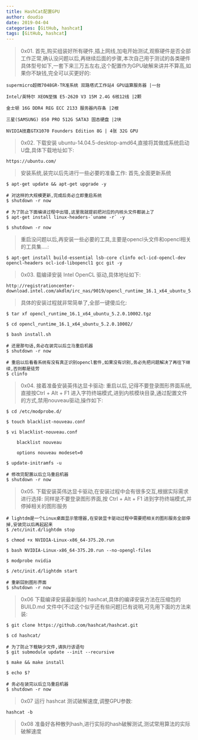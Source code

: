 ```yaml
---
title: HashCat配置GPU
author: doudio
date: 2019-04-04
categories: [GitHub, hashcat]
tags: [GitHub, hashcat]
---
```


> 0x01. 首先,购买组装好所有硬件,插上网线,加电开始测试,观察硬件是否全部工作正常,确认没问题以后,再继续后面的步骤,本次自己用于测试的各类硬件具体型号如下,一套下来三万五左右,这个配置作为GPU破解来讲并不算高,如果你不缺钱,完全可以买更好的:

```shell
supermicro超微7048GR-TR准系统 双路塔式工作站4 GPU运算服务器 |一台

Intel/英特尔 XEON至强 E5-2620 V3 15M 2.4G 6核12线 |2颗

金士顿 16G DDR4 REG ECC 2133 服务器内存条 |2根

三星(SAMSUNG) 850 PRO 512G SATA3 固态硬盘 |2块

NVIDIA技嘉GTX1070 Founders Edition 8G | 4张 32G GPU
```

> 0x02. 下载安装 ubuntu-14.04.5-desktop-amd64,直接将其做成系统启动U盘,具体下载地址如下:

```http
https://ubuntu.com/
```

> 安装系统,装完以后先进行一些必要的准备工作: 首先,全面更新系统

```shell
$ apt-get update && apt-get upgrade -y

# 对这样的大规模更新,完成后务必立即重启系统
$ shutdown -r now 

# 为了防止下面编译过程中出错,这里我就提前把对应的内核头文件都装上了
$ apt-get install linux-headers-`uname -r` -y 

$ shutdown -r now
```

> 重启没问题以后,再安装一些必要的工具,主要是opencl头文件和opencl相关的工具集….:

```shell
$ apt-get install build-essential lsb-core clinfo ocl-icd-opencl-dev opencl-headers ocl-icd-libopencl1 gcc git -y
```

> 0x03. 载编译安装 Intel OpenCL 驱动,具体地址如下:

```url
http://registrationcenter-download.intel.com/akdlm/irc_nas/9019/opencl_runtime_16.1_x64_ubuntu_5.2.0.10002.tgz
```

> 具体的安装过程就非常简单了,全部一键傻瓜化:

```shell
$ tar xf opencl_runtime_16.1_x64_ubuntu_5.2.0.10002.tgz

$ cd opencl_runtime_16.1_x64_ubuntu_5.2.0.10002/

$ bash install.sh

# 还是那句话,务必在装完以后立马重启机器
$ shutdown -r now

# 重启以后看看系统有没有真正识别opencl套件,如果没有识别,务必先把问题解决了再往下继续,否则都是徒劳
$ clinfo
```

> 0x04. 接着准备安装英伟达显卡驱动: 重启以后,记得不要登录图形界面系统,直接按Ctrl + Alt + F1 进入字符终端模式,进到内核模块目录,通过配置文件的方式,禁用nouveau驱动,操作如下:

```shell
$ cd /etc/modprobe.d/

$ touch blacklist-nouveau.conf

$ vi blacklist-nouveau.conf

    blacklist nouveau

    options nouveau modeset=0

$ update-initramfs -u

# 修改完配置以后立马重启机器
$ shutdown -r now
```

> 0x05. 下载安装英伟达显卡驱动,在安装过程中会有很多交互,根据实际需求进行选择: 同样是不要登录图形界面,按 Ctrl + Alt + F1 进到字符终端模式,并停掉相关的图形服务

```shell
# lightdm是一个Linux桌面显示管理器,在安装显卡驱动过程中需要把相关的图形服务全部停掉,安装完以后再起起来
$ /etc/init.d/lightdm stop

$ chmod +x NVIDIA-Linux-x86_64-375.20.run

$ bash NVIDIA-Linux-x86_64-375.20.run --no-opengl-files

$ modprobe nvidia

$ /etc/init.d/lightdm start

# 重新回到图形界面
$ shutdown -r now
```

> 0x06 下载编译安装最新版的 hashcat,具体的编译安装方法在压缩包的 BUILD.md 文件中[不过这个似乎还有些问题]已有说明,可先用下面的方法来装:

```shell
$ git clone https://github.com/hashcat/hashcat.git

$ cd hashcat/

# 为了防止下载缺少文件,请执行该语句
$ git submodule update --init --recursive

$ make && make install

$ echo $?

# 务必在装完以后立马重启机器
$ shutdown -r now
```

> 0x07 运行 hashcat 测试破解速度,调整GPU参数:

```shell
hashcat -b
```

> 0x08 准备好各种散列hash,进行实际的hash破解测试,测试常用算法的实际破解速度